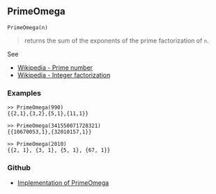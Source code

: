 ## PrimeOmega

```
PrimeOmega(n)
```

> returns the sum of the exponents of the prime factorization of `n`. 

See
* [Wikipedia - Prime number](https://en.wikipedia.org/wiki/Prime_number)
* [Wikipedia - Integer factorization](https://en.wikipedia.org/wiki/Integer_factorization)

### Examples  

```
>> PrimeOmega(990)
{{2,1},{3,2},{5,1},{11,1}}

>> PrimeOmega(341550071728321)
{{10670053,1},{32010157,1}}

>> PrimeOmega(2010)
{{2, 1}, {3, 1}, {5, 1}, {67, 1}}
```
   

### Github

* [Implementation of PrimeOmega](https://github.com/axkr/symja_android_library/blob/master/symja_android_library/matheclipse-core/src/main/java/org/matheclipse/core/builtin/NumberTheory.java#L4257) 
